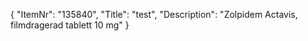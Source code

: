 {
  "ItemNr": "135840",
  "Title": "test",
  "Description": "Zolpidem Actavis, filmdragerad tablett 10 mg"
}